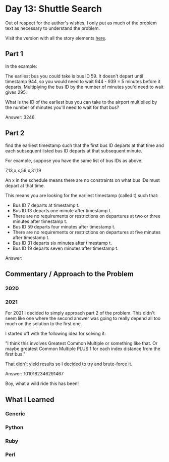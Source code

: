 # Day 13: Shuttle Search

Out of respect for the author's wishes, I only put as much of the problem text as necessary to understand the problem.

Visit the version with all the story elements [here](https://adventofcode.com/2020/day/13). 


## Part 1

In the example: 

The earliest bus you could take is bus ID 59. It doesn't depart until timestamp 944, so you would need to wait 944 - 939 = 5 minutes before it departs. Multiplying the bus ID by the number of minutes you'd need to wait gives 295.

What is the ID of the earliest bus you can take to the airport multiplied by the number of minutes you'll need to wait for that bus?

Answer: 3246

## Part 2

find the earliest timestamp such that the first bus ID departs at that time and each subsequent listed bus ID departs at that subsequent minute.

For example, suppose you have the same list of bus IDs as above:

7,13,x,x,59,x,31,19

An x in the schedule means there are no constraints on what bus IDs must depart at that time.

This means you are looking for the earliest timestamp (called t) such that:

- Bus ID 7 departs at timestamp t.
- Bus ID 13 departs one minute after timestamp t.
- There are no requirements or restrictions on departures at two or three minutes after timestamp t.
- Bus ID 59 departs four minutes after timestamp t.
- There are no requirements or restrictions on departures at five minutes after timestamp t.
- Bus ID 31 departs six minutes after timestamp t.
- Bus ID 19 departs seven minutes after timestamp t.

Answer: 

## Commentary / Approach to the Problem
### 2020

### 2021
For 2021 I decided to simply approach part 2 of the problem. This didn't seem like one where the second answer was going to really depend all too much on the solution to the first one.

I started off with the following idea for solving it: 

"I think this involves Greatest Common Multiple or something like that. Or maybe greatest Common Multiple PLUS 1 for each index distance from the first bus."

That didn't yield results so I decided to try and brute-force it.

Answer: 1010182346291467

Boy, what a wild ride this has been!
## What I Learned

### Generic

### Python

### Ruby

### Perl

